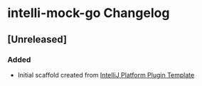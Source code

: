 <!-- Keep a Changelog guide -> https://keepachangelog.com -->

# intelli-mock-go Changelog

## [Unreleased]
### Added
- Initial scaffold created from [IntelliJ Platform Plugin Template](https://github.com/JetBrains/intellij-platform-plugin-template)
